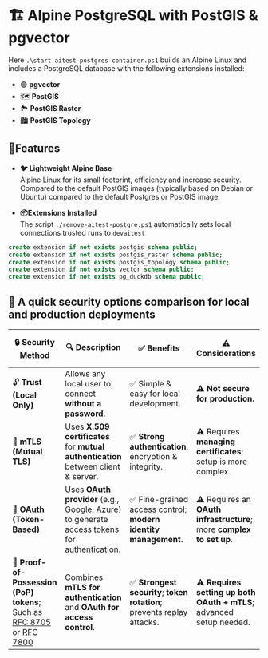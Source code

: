 # 🏗️ Alpine PostgreSQL with PostGIS & pgvector

Here `.\start-aitest-postgres-container.ps1` builds an Alpine Linux and includes a PostgreSQL database with the following extensions installed:

- 🟢 **pgvector**
- 🗺️ **PostGIS**
- 🏞️ **PostGIS Raster**
- 🏙️ **PostGIS Topology**

## 🚀Features

- **🐦 Lightweight Alpine Base**  
  Alpine Linux for its small footprint, efficiency and increase security. Compared to the default PostGIS images (typically based on Debian or Ubuntu) compared to the default Postgres or PostGIS image.

- **📦Extensions Installed**  
  The script `./remove-aitest-postgre.ps1` automatically sets local connections trusted runs to `devaitest`
  
```sql
create extension if not exists postgis schema public;
create extension if not exists postgis_raster schema public;
create extension if not exists postgis_topology schema public;
create extension if not exists vector schema public;
create extension if not exists pg_duckdb schema public;
```

## 🔐 A quick security options comparison for local and production deployments

| 🔒 **Security Method**    | 🔍 **Description**                                                                          | ✅ **Benefits**                                                          | ⚠️ **Considerations**                                                                | 🔒 **Security Level**  |
|--------------------------|----------------------------------------------------------------------------------------------|-------------------------------------------------------------------------|--------------------------------------------------------------------------------------|------------------------|
| 🔓 **Trust (Local Only)** | Allows any local user to connect **without a password**.                                    | ✅ Simple & easy for local development.                                 | ⚠️ **Not secure for production.**                                                     | 🔒                     |
| 🔑 **mTLS (Mutual TLS)**  | Uses **X.509 certificates** for **mutual authentication** between client & server.          | ✅ **Strong authentication**, encryption & integrity.                   | ⚠️ Requires **managing certificates**; setup is more complex.                         | 🔒🔒                   |
| 🔑 **OAuth (Token-Based)**| Uses **OAuth provider** (e.g., Google, Azure) to generate access tokens for authentication. | ✅ Fine-grained access control; **modern identity management**.         | ⚠️ Requires an **OAuth infrastructure**; more **complex to set up**.                  | 🔒🔒🔒                 |
| 🔑 **Proof-of-Possession (PoP) tokens**; Such as [RFC 8705](https://datatracker.ietf.org/doc/html/rfc8705) or [RFC 7800](https://datatracker.ietf.org/doc/html/rfc7800)       | Combines **mTLS for authentication** and **OAuth for access control**.                      | ✅ **Strongest security**; **token rotation**; prevents replay attacks. | ⚠️ **Requires setting up both OAuth + mTLS**; advanced setup needed.                  | 🔒🔒🔒🔒               |
